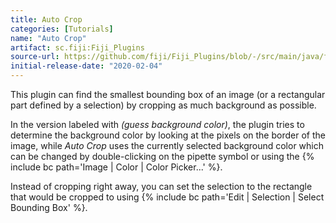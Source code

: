 ```yaml
---
title: Auto Crop
categories: [Tutorials]
name: "Auto Crop"
artifact: sc.fiji:Fiji_Plugins
source-url: https://github.com/fiji/Fiji_Plugins/blob/-/src/main/java/fiji/selection/Select_Bounding_Box.java
initial-release-date: "2020-02-04"
---
```


This plugin can find the smallest bounding box of an image (or a rectangular part defined by a selection) by cropping as much background as possible.

In the version labeled with *(guess background color)*, the plugin tries to determine the background color by looking at the pixels on the border of the image, while *Auto Crop* uses the currently selected background color which can be changed by double-clicking on the pipette symbol or using the {% include bc path='Image | Color | Color Picker...' %}.

Instead of cropping right away, you can set the selection to the rectangle that would be cropped to using {% include bc path='Edit | Selection | Select Bounding Box' %}.
